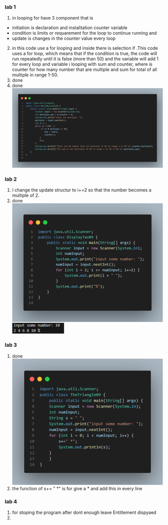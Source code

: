 ### lab 1
1. in looping for have 3 component that is 
-  initiation is declaration and instalitation counter variable
-  condition is limits or requarement for the loop to continue running and 
-  update is changes in the counter value every loop 
2.  in this code use a for looping and inside there is selection if .This code uses a for loop, which means that if the condition is true, the code will run repeatedly until it is false (more than 50) and the variable will add 1 for every loop and variable i looping with sum and counter, where is counter for how many number that are multiple and sum for total of all multiple in range 1-50.
3. done
4. done
![alt text](code3.png)
### lab 2
1. I change the update structur to i+=2 so that the number becomes a multiple of 2.
2. done
![alt text](code4.png)
![alt text](image.png)
### lab 3
1. done
![alt text](code5.png)
2. the function of s+= " *" is for give a * and add this in every line 
### lab 4 
1. for stoping the program after dont enough leave Entitlement dispyaed 
2. 